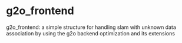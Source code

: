 g2o_frontend
============

g2o_frontend: a simple structure for handling slam with unknown data association by using the g2o backend optimization and its extensions